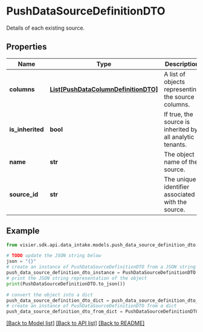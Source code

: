 # PushDataSourceDefinitionDTO

Details of each existing source.

## Properties

Name | Type | Description | Notes
------------ | ------------- | ------------- | -------------
**columns** | [**List[PushDataColumnDefinitionDTO]**](PushDataColumnDefinitionDTO.md) | A list of objects representing the source columns. | [optional] 
**is_inherited** | **bool** | If true, the source is inherited by all analytic tenants. | [optional] 
**name** | **str** | The object name of the source. | [optional] 
**source_id** | **str** | The unique identifier associated with the source. | [optional] 

## Example

```python
from visier.sdk.api.data_intake.models.push_data_source_definition_dto import PushDataSourceDefinitionDTO

# TODO update the JSON string below
json = "{}"
# create an instance of PushDataSourceDefinitionDTO from a JSON string
push_data_source_definition_dto_instance = PushDataSourceDefinitionDTO.from_json(json)
# print the JSON string representation of the object
print(PushDataSourceDefinitionDTO.to_json())

# convert the object into a dict
push_data_source_definition_dto_dict = push_data_source_definition_dto_instance.to_dict()
# create an instance of PushDataSourceDefinitionDTO from a dict
push_data_source_definition_dto_from_dict = PushDataSourceDefinitionDTO.from_dict(push_data_source_definition_dto_dict)
```
[[Back to Model list]](../README.md#documentation-for-models) [[Back to API list]](../README.md#documentation-for-api-endpoints) [[Back to README]](../README.md)


